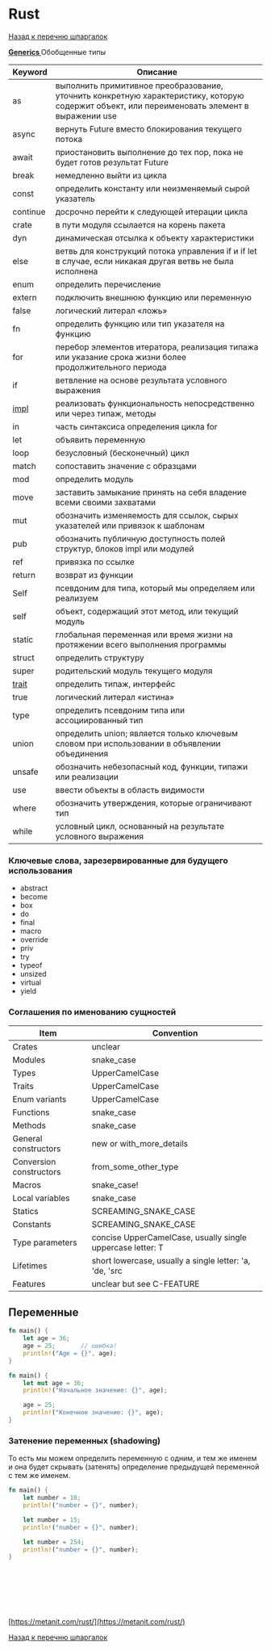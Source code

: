 # Rust

[Назад к перечню шпаргалок][back]

**[Generics ](generics.md)** Обобщенные типы

| Keyword           | Описание                                                                                                                                     |
|-------------------|----------------------------------------------------------------------------------------------------------------------------------------------|
| as                | выполнить примитивное преобразование, уточнить конкретную характеристику, которую содержит объект, или переименовать элемент в выражении use |
| async             | вернуть Future вместо блокирования текущего потока                                                                                           |
| await             | приостановить выполнение до тех пор, пока не будет готов результат Future                                                                    |
| break             | немедленно выйти из цикла                                                                                                                    |
| const             | определить константу или неизменяемый сырой указатель                                                                                        |
| continue          | досрочно перейти к следующей итерации цикла                                                                                                  |
| crate             | в пути модуля ссылается на корень пакета                                                                                                     |
| dyn               | динамическая отсылка к объекту характеристики                                                                                                |
| else              | ветвь для конструкций потока управления if и if let в случае, если никакая другая ветвь не была исполнена                                    |
| enum              | определить перечисление                                                                                                                      |
| extern            | подключить внешнюю функцию или переменную                                                                                                    |
| false             | логический литерал «ложь»                                                                                                                    |
| fn                | определить функцию или тип указателя на функцию                                                                                              |
| for               | перебор элементов итератора, реализация типажа или указание срока жизни более продолжительного периода                                       |
| if                | ветвление на основе результата условного выражения                                                                                           |
| [impl](impl.md)   | реализовать функциональность непосредственно или через типаж, методы                                                                         |
| in                | часть синтаксиса определения цикла for                                                                                                       |
| let               | объявить переменную                                                                                                                          |
| loop              | безусловный (бесконечный) цикл                                                                                                               |
| match             | сопоставить значение с образцами                                                                                                             |
| mod               | определить модуль                                                                                                                            |
| move              | заставить замыкание принять на себя владение всеми своими захватами                                                                          |
| mut               | обозначить изменяемость для ссылок, сырых указателей или привязок к шаблонам                                                                 |
| pub               | обозначить публичную доступность полей структур, блоков impl или модулей                                                                     |
| ref               | привязка по ссылке                                                                                                                           |
| return            | возврат из функции                                                                                                                           |
| Self              | псевдоним для типа, который мы определяем или реализуем                                                                                      |
| self              | объект, содержащий этот метод, или текущий модуль                                                                                            |
| static            | глобальная переменная или время жизни на протяжении всего выполнения программы                                                               |
| struct            | определить структуру                                                                                                                         |
| super             | родительский модуль текущего модуля                                                                                                          |
| [trait](trait.md) | определить типаж, интерфейс                                                                                                                  |
| true              | логический литерал «истина»                                                                                                                  |
| type              | определить псевдоним типа или ассоциированный тип                                                                                            |
| union             | определить union; является только ключевым словом при использовании в объявлении объединения                                                 |
| unsafe            | обозначить небезопасный код, функции, типажи или реализации                                                                                  |
| use               | ввести объекты в область видимости                                                                                                           |
| where             | обозначить утверждения, которые ограничивают тип                                                                                             |
| while             | условный цикл, основанный на результате условного выражения                                                                                  |

### Ключевые слова, зарезервированные для будущего использования

- abstract
- become
- box
- do
- final
- macro
- override
- priv
- try
- typeof
- unsized
- virtual
- yield

### Соглашения по именованию сущностей

| Item                    | Convention                                                 |
|-------------------------|------------------------------------------------------------|
| Crates                  | unclear                                                    |
| Modules                 | snake_case                                                 |
| Types                   | UpperCamelCase                                             |
| Traits                  | UpperCamelCase                                             |
| Enum variants           | UpperCamelCase                                             |
| Functions               | snake_case                                                 |
| Methods                 | snake_case                                                 |
| General constructors    | new or with_more_details                                   |
| Conversion constructors | from_some_other_type                                       |
| Macros                  | snake_case!                                                |
| Local variables         | snake_case                                                 |
| Statics                 | SCREAMING_SNAKE_CASE                                       |
| Constants               | SCREAMING_SNAKE_CASE                                       |
| Type parameters         | concise UpperCamelCase, usually single uppercase letter: T |
| Lifetimes               | short lowercase, usually a single letter: 'a, 'de, 'src    |
| Features                | unclear but see C-FEATURE                                  |

## Переменные

```rust
fn main() {
    let age = 36;
    age = 25;       // ошибка!
    println!("Age = {}", age);
}
```

```rust
fn main() {
    let mut age = 36;
    println!("Начальное значение: {}", age);

    age = 25;
    println!("Конечное значение: {}", age);
}
```

### Затенение переменных (shadowing)

То есть мы можем определить переменную с одним, и тем же именем и она будет скрывать (затенять)
определение предыдущей переменной с тем же именем.

```rust
fn main() {
    let number = 10;
    println!("number = {}", number);

    let number = 15;
    println!("number = {}", number);

    let number = 254;
    println!("number = {}", number);
}
```

```rust

```

```rust

```

```rust

```

```rust

```

```rust

```

```rust

```

```rust

```

[https://metanit.com/rust/](https://metanit.com/rust/)

[Назад к перечню шпаргалок][back]

[back]: <../.> "Назад к перечню шпаргалок"